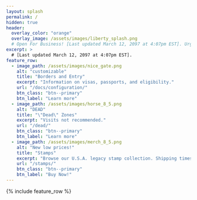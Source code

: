 ```yaml
---
layout: splash
permalink: /
hidden: true
header:
  overlay_color: "orange"
  overlay_image: /assets/images/liberty_splash.png
  # Open For Business! [Last updated March 12, 2097 at 4:07pm EST]. Urgent bug fixes needed. Salary needed for engineers. Please assist by calling 822 - 719 - 8338.
excerpt: >
  # [Last updated March 12, 2097 at 4:07pm EST].
feature_row:
  - image_path: /assets/images/nice_gate.png
    alt: "customizable"
    title: "Borders and Entry"
    excerpt: "Information on visas, passports, and eligibility."
    url: "/docs/configuration/"
    btn_class: "btn--primary"
    btn_label: "Learn more"
  - image_path: /assets/images/horse_8_5.png
    alt: "DEAD"
    title: "\"Dead\" Zones"
    excerpt: "Visits not recommended."
    url: "/dead/"
    btn_class: "btn--primary"
    btn_label: "Learn more"
  - image_path: /assets/images/merch_8_5.png
    alt: "New low prices!"
    title: "Stamps"
    excerpt: "Browse our U.S.A. legacy stamp collection. Shipping times currently  delayed due to interstate embargos."
    url: "/stamps/"
    btn_class: "btn--primary"
    btn_label: "Buy Now!"
---
```


{% include feature_row %}